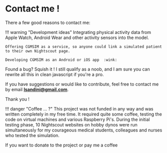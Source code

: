 # Contact me !

There a few good reasons to contact me:

!!! warning "Development ideas"
    Integrating physical activity data from Apple Watch, Android Wear and other activity sensors into the model.

    Offering CGMSIM as a service, so anyone could link a simulated patient to their own Nightscout page.

    Developing CGMSIM as an Android or iOS app  :wink:

Found a bug? Squish it ! I still qualify as a noob, and I am sure you can rewrite all this in clean javascript if you're a pro.

If you have suggestions or would like to contribute, feel free to contact me by email **<lsandini@gmail.com>**.

Thank you !

!!! danger "Coffee ... ?"
    This project was not funded in any way and was written completely in my free time. It required quite some coffee, testing the code on virtual machines and various Raspberry Pi's. During the initial testing phase, 10 Nightscout websites on hobby dynos were run simultaneously for my courageous medical students, colleagues and nurses who tested the simulation.

If you want to donate to the project or pay me a coffee